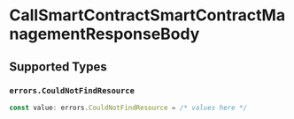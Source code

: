 # CallSmartContractSmartContractManagementResponseBody


## Supported Types

### `errors.CouldNotFindResource`

```typescript
const value: errors.CouldNotFindResource = /* values here */
```

